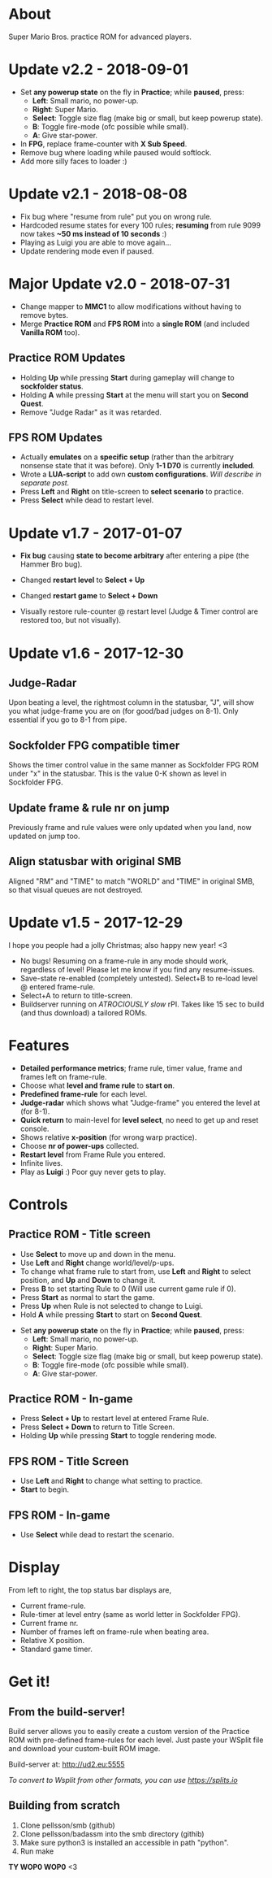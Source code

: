 # About

Super Mario Bros. practice ROM for advanced players.

# Update v2.2 - 2018-09-01
- Set **any powerup state** on the fly in **Practice**; while **paused**, press:
	- **Left**: Small mario, no power-up.
	- **Right**: Super Mario.
	- **Select**: Toggle size flag (make big or small, but keep powerup state).
	- **B**: Toggle fire-mode (ofc possible while small).
	- **A**: Give star-power.
- In **FPG**, replace frame-counter with **X Sub Speed**.
- Remove bug where loading while paused would softlock.
- Add more silly faces to loader :)

# Update v2.1 - 2018-08-08
- Fix bug where "resume from rule" put you on wrong rule.
- Hardcoded resume states for every 100 rules; **resuming** from rule 9099 now takes **~50 ms instead of 10 seconds** :)
- Playing as Luigi you are able to move again...
- Update rendering mode even if paused.

# Major Update v2.0 - 2018-07-31
- Change mapper to **MMC1** to allow modifications without having to remove bytes.
- Merge **Practice ROM** and **FPS ROM** into a **single ROM** (and included **Vanilla ROM** too).
## Practice ROM Updates
* Holding **Up** while pressing **Start** during gameplay will change to **sockfolder status**.
* Holding **A** while pressing **Start** at the menu will start you on **Second Quest**.
* Remove "Judge Radar" as it was retarded.

## FPS ROM Updates
* Actually **emulates** on a **specific setup** (rather than the arbitrary nonsense state that it was before). Only **1-1 D70** is currently **included**.
* Wrote a **LUA-script** to add own **custom configurations**. *Will describe in separate post.*
* Press **Left** and **Right** on title-screen to **select scenario** to practice.
* Press **Select** while dead to restart level.


# Update v1.7 - 2017-01-07

- **Fix bug** causing **state to become arbitrary** after entering a pipe (the Hammer Bro bug).

- Changed **restart level** to **Select + Up**

- Changed **restart game** to **Select + Down**

- Visually restore rule-counter @ restart level (Judge & Timer control are restored too, but not visually).

# Update v1.6 - 2017-12-30

## Judge-Radar

Upon beating a level, the rightmost column in the statusbar, "J", will show you what judge-frame you are on (for good/bad judges on 8-1). Only essential if you go to 8-1 from pipe.

## Sockfolder FPG compatible timer

Shows the timer control value in the same manner as Sockfolder FPG ROM under "x" in the statusbar. This is the value 0-K shown as level in Sockfolder FPG.

## Update frame & rule nr on jump

Previously frame and rule values were only updated when you land, now updated on jump too.

## Align statusbar with original SMB

Aligned "RM" and "TIME" to match "WORLD" and "TIME" in original SMB, so that visual queues are not destroyed.

# Update v1.5 - 2017-12-29

I hope you people had a jolly Christmas; also happy new year! <3

* No bugs! Resuming on a frame-rule in any mode should work, regardless of level! Please let me know if you find any resume-issues.
* Save-state re-enabled (completely untested). Select+B to re-load level @ entered frame-rule.
* Select+A to return to title-screen.
* Buildserver running on _ATROCIOUSLY slow_ rPI. Takes like 15 sec to build (and thus download) a tailored ROMs.

# Features
* **Detailed performance metrics**; frame rule, timer value, frame and frames left on frame-rule.
* Choose what **level and frame rule** to **start on**.
* **Predefined frame-rule** for each level.
* **Judge-radar** which shows what "Judge-frame" you entered the level at (for 8-1).
* **Quick return** to main-level for **level select**, no need to get up and reset console.
* Shows relative **x-position** (for wrong warp practice).
* Choose **nr of power-ups** collected.
* **Restart level** from Frame Rule you entered.
* Infinite lives.
* Play as **Luigi** :) Poor guy never gets to play.

# Controls
## Practice ROM -  Title screen
* Use **Select** to move up and down in the menu.
* Use **Left** and **Right** change world/level/p-ups.
* To change what frame rule to start from, use **Left** and **Right** to select position, and **Up** and **Down** to change it.
* Press **B** to set starting Rule to 0 (Will use current game rule if 0).
* Press **Start** as normal to start the game.
* Press **Up** when Rule is not selected to change to Luigi.
* Hold **A** while pressing **Start** to start on **Second Quest**.
- Set **any powerup state** on the fly in **Practice**; while **paused**, press:
	- **Left**: Small mario, no power-up.
	- **Right**: Super Mario.
	- **Select**: Toggle size flag (make big or small, but keep powerup state).
	- **B**: Toggle fire-mode (ofc possible while small).
	- **A**: Give star-power.

## Practice ROM - In-game
* Press **Select + Up** to restart level at entered Frame Rule.
* Press **Select + Down** to return to Title Screen.
* Holding **Up** while pressing **Start** to toggle rendering mode.

## FPS ROM - Title Screen
* Use **Left** and **Right** to change what setting to practice.
* **Start** to begin.

## FPS ROM - In-game
* Use **Select** while dead to restart the scenario.

# Display
From left to right, the top status bar displays are,

* Current frame-rule.
* Rule-timer at level entry (same as world letter in Sockfolder FPG).
* Current frame nr.
* Number of frames left on frame-rule when beating area.
* Relative X position.
* Standard game timer.

# Get it!

## From the build-server!

Build server allows you to easily create a custom version of the Practice ROM with pre-defined frame-rules for each level. Just paste your WSplit file and download your custom-built ROM image.

Build-server at: http://ud2.eu:5555

*To convert to Wsplit from other formats, you can use https://splits.io*

## Building from scratch

1. Clone pellsson/smb (github)
2. Clone pellsson/badassm into the smb directory (githib)
3. Make sure python3 is installed an accessible in path "python".
4. Run make


**TY WOP0 WOP0** <3